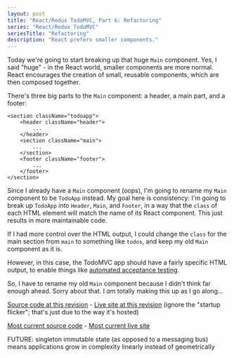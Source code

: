 ```yaml
---
layout: post
title: "React/Redux TodoMVC, Part 6: Refactoring"
series: "React/Redux TodoMVC"
seriesTitle: "Refactoring"
description: "React prefers smaller components."
---
```


Today we're going to start breaking up that huge `Main` component. Yes, I said "huge" - in the React world, smaller components are more normal. React encourages the creation of small, reusable components, which are then composed together.

There's three big parts to the `Main` component: a header, a main part, and a footer:

    <section className="todoapp">
	    <header className="header">
		    ...
		</header>
		<section className="main">
		    ...
		</section>
		<footer className="footer">
		    ...
		</footer>
	</section>

Since I already have a `Main` component (oops), I'm going to rename my `Main` component to be `TodoApp` instead. My goal here is consistency: I'm going to break up `TodoApp` into `Header`, `Main`, and `Footer`, in a way that the `class` of each HTML element will match the name of its React component. This just results in more maintainable code.

<div class="alert alert-info" markdown="1">
<i class="fa fa-hand-o-right fa-2x pull-left"></i>

If I had more control over the HTML output, I could change the `class` for the main section from `main` to something like `todos`, and keep my old `Main` component as it is.

However, in this case, the TodoMVC app should have a fairly specific HTML output, to enable things like [automated acceptance testing](https://github.com/tastejs/todomvc/tree/master/tests).
</div>

So, I have to rename my old `Main` component because I didn't think far enough ahead. Sorry about that. I *am* totally making this up as I go along...




[Source code at this revision](https://github.com/StephenCleary/todomvc-react-redux/tree/) - [Live site at this revision](http://htmlpreview.github.io/?https://github.com/StephenCleary/todomvc-react-redux/blob//index.html) (ignore the "startup flicker"; that's just due to the way it's hosted)

[Most current source code](https://github.com/StephenCleary/todomvc-react-redux) - [Most current live site](http://stephencleary.github.io/todomvc-react-redux/)

FUTURE: singleton immutable state (as opposed to a messaging bus) means applications grow in complexity linearly instead of geometrically